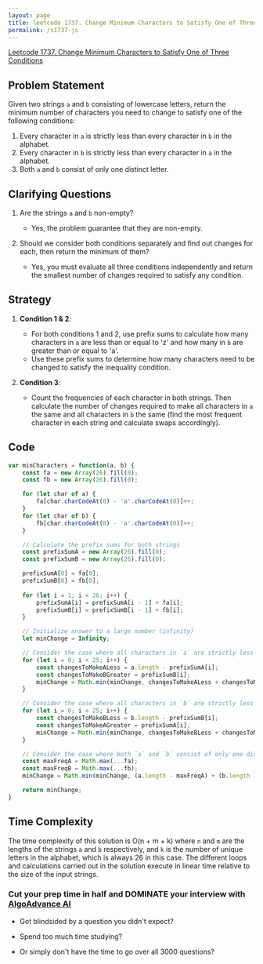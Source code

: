 ```yaml
---
layout: page
title: leetcode 1737. Change Minimum Characters to Satisfy One of Three Conditions
permalink: /s1737-js
---
```

[Leetcode 1737. Change Minimum Characters to Satisfy One of Three Conditions](https://algoadvance.github.io/algoadvance/l1737)
## Problem Statement

Given two strings `a` and `b` consisting of lowercase letters, return the minimum number of characters you need to change to satisfy one of the following conditions:
1. Every character in `a` is strictly less than every character in `b` in the alphabet.
2. Every character in `b` is strictly less than every character in `a` in the alphabet.
3. Both `a` and `b` consist of only one distinct letter.

## Clarifying Questions

1. Are the strings `a` and `b` non-empty? 
   - Yes, the problem guarantee that they are non-empty.
   
2. Should we consider both conditions separately and find out changes for each, then return the minimum of them?
   - Yes, you must evaluate all three conditions independently and return the smallest number of changes required to satisfy any condition.

## Strategy

1. **Condition 1 & 2**:
   - For both conditions 1 and 2, use prefix sums to calculate how many characters in `a` are less than or equal to 'z' and how many in `b` are greater than or equal to 'a'.
   - Use these prefix sums to determine how many characters need to be changed to satisfy the inequality condition.
   
2. **Condition 3**:
   - Count the frequencies of each character in both strings. Then calculate the number of changes required to make all characters in `a` the same and all characters in `b` the same (find the most frequent character in each string and calculate swaps accordingly).

## Code

```javascript
var minCharacters = function(a, b) {
    const fa = new Array(26).fill(0);
    const fb = new Array(26).fill(0);

    for (let char of a) {
        fa[char.charCodeAt(0) - 'a'.charCodeAt(0)]++;
    }
    for (let char of b) {
        fb[char.charCodeAt(0) - 'a'.charCodeAt(0)]++;
    }

    // Calculate the prefix sums for both strings
    const prefixSumA = new Array(26).fill(0);
    const prefixSumB = new Array(26).fill(0);

    prefixSumA[0] = fa[0];
    prefixSumB[0] = fb[0];
    
    for (let i = 1; i < 26; i++) {
        prefixSumA[i] = prefixSumA[i - 1] + fa[i];
        prefixSumB[i] = prefixSumB[i - 1] + fb[i];
    }

    // Initialize answer to a large number (infinity)
    let minChange = Infinity;

    // Consider the case where all characters in `a` are strictly less than all characters in `b`
    for (let i = 0; i < 25; i++) {
        const changesToMakeALess = a.length - prefixSumA[i];
        const changesToMakeBGreater = prefixSumB[i];
        minChange = Math.min(minChange, changesToMakeALess + changesToMakeBGreater);
    }

    // Consider the case where all characters in `b` are strictly less than all characters in `a`
    for (let i = 0; i < 25; i++) {
        const changesToMakeBLess = b.length - prefixSumB[i];
        const changesToMakeAGreater = prefixSumA[i];
        minChange = Math.min(minChange, changesToMakeBLess + changesToMakeAGreater);
    }

    // Consider the case where both `a` and `b` consist of only one distinct letter
    const maxFreqA = Math.max(...fa);
    const maxFreqB = Math.max(...fb);
    minChange = Math.min(minChange, (a.length - maxFreqA) + (b.length - maxFreqB));

    return minChange;
}
```

## Time Complexity

The time complexity of this solution is O(n + m + k) where `n` and `m` are the lengths of the strings `a` and `b` respectively, and `k` is the number of unique letters in the alphabet, which is always 26 in this case. The different loops and calculations carried out in the solution execute in linear time relative to the size of the input strings.


### Cut your prep time in half and DOMINATE your interview with [AlgoAdvance AI](https://algoAdvance.com)

- Got blindsided by a question you didn't expect?

- Spend too much time studying?

- Or simply don't have the time to go over all 3000 questions?

